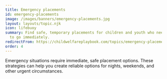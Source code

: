 ```yaml
---
title: Emergency placements
id: emergency-placements
image: /images/banners/emergency-placements.jpg
layout: layouts/topic.njk
icon: lifebuoy
summary: Find safe, temporary placements for children and youth who need a place
  to go immediately.
redirectFrom: https://childwelfareplaybook.com/topics/emergency-placements/
order: 4
---
```


Emergency situations require immediate, safe placement options. These strategies can help you create reliable options for nights, weekends, and other urgent circumstances.
